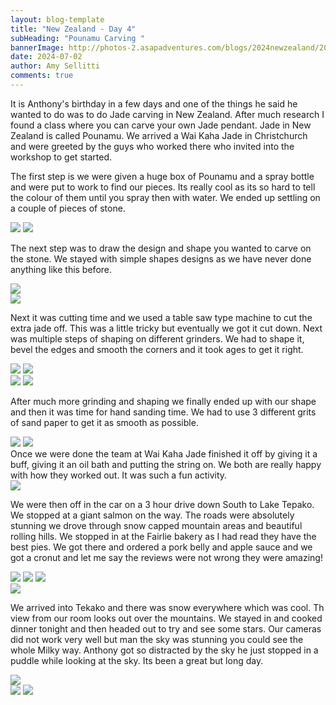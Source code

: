 ```yaml
---
layout: blog-template
title: "New Zealand - Day 4"
subHeading: "Pounamu Carving "
bannerImage: http://photos-2.asapadventures.com/blogs/2024newzealand/2024-07-02/PXL_20240702_005303183.jpg_compressed.JPEG
date: 2024-07-02
author: Amy Sellitti
comments: true
---
```


It is Anthony's birthday in a few days and one of the things he said he wanted to do was to do Jade carving in New Zealand. After much research I found a class where you can carve your own Jade pendant. Jade in New Zealand is called Pounamu. We arrived a Wai Kaha Jade in Christchurch and were greeted by the guys who worked there who invited into the workshop to get started.

The first step is we were given a huge box of Pounamu and a spray bottle and were put to work to find our pieces. Its really cool as its so hard to tell the colour of them until you spray then with water. We ended up settling on a couple of pieces of stone.

<div class="grid-2c">
  <img src="http://photos-2.asapadventures.com/blogs/2024newzealand/2024-07-02/PXL_20240701_215427863.jpg_compressed.JPEG"/>
  <img src="http://photos-2.asapadventures.com/blogs/2024newzealand/2024-07-02/PXL_20240701_215829701.jpg_compressed.JPEG"/>
</div>

The next step was to draw the design and shape you wanted to carve on the stone. We stayed with simple shapes designs as we have never done anything like this before.

<div class="center-image"><img src="http://photos-2.asapadventures.com/blogs/2024newzealand/2024-07-02/PXL_20240701_220731473.MP.jpg_compressed.JPEG" /></div>
<div class="center-image"><img src="http://photos-2.asapadventures.com/blogs/2024newzealand/2024-07-02/PXL_20240701_220729116.jpg_compressed.JPEG" /></div>

Next it was cutting time and we used a table saw type machine to cut the extra jade off. This was a little tricky but eventually we got it cut down. Next was multiple steps of shaping on different grinders. We had to shape it, bevel the edges and smooth the corners and it took ages to get it right.

<div class="grid-2c">
  <img src="http://photos-2.asapadventures.com/blogs/2024newzealand/2024-07-02/PXL_20240701_224519669.jpg_compressed.JPEG"/>
  <img src="http://photos-2.asapadventures.com/blogs/2024newzealand/2024-07-02/PXL_20240701_230914501.jpg_compressed.JPEG"/>
</div>
<div class="grid-2c">
  <img src="http://photos-2.asapadventures.com/blogs/2024newzealand/2024-07-02/PXL_20240701_225722167.jpg_compressed.JPEG"/>
  <img src="http://photos-2.asapadventures.com/blogs/2024newzealand/2024-07-02/PXL_20240701_225735275.jpg_compressed.JPEG"/>
</div>

After much more grinding and shaping we finally ended up with our shape and then it was time for hand sanding time. We had to use 3 different grits of sand paper to get it as smooth as possible.

<div class="grid-2c">
  <img src="http://photos-2.asapadventures.com/blogs/2024newzealand/2024-07-02/PXL_20240702_002548746.MP.jpg_compressed.JPEG"/>
  <img src="http://photos-2.asapadventures.com/blogs/2024newzealand/2024-07-02/PXL_20240702_003546410.jpg_compressed.JPEG"/>
</div>
Once we were done the team at Wai Kaha Jade finished it off by giving it a buff, giving it an oil bath and putting the string on. We both are really happy with how they worked out. It was such a fun activity.

<div class="center-image"><img src="http://photos-2.asapadventures.com/blogs/2024newzealand/2024-07-02/PXL_20240702_005303183.jpg_compressed.JPEG" /></div>

We were then off in the car on a 3 hour drive down South to Lake Tepako. We stopped at a giant salmon on the way. The roads were absolutely stunning we drove through snow capped mountain areas and beautiful rolling hills. We stopped in at the Fairlie bakery as I had read they have the best pies. We got there and ordered a pork belly and apple sauce and we got a cronut and let me say the reviews were not wrong they were amazing!

<div class="grid-1l-2w">
  <img src="http://photos-2.asapadventures.com/blogs/2024newzealand/2024-07-02/PXL_20240702_015820393.jpg_compressed.JPEG"/>
  <img src="http://photos-2.asapadventures.com/blogs/2024newzealand/2024-07-02/PXL_20240702_043104322.MP.jpg_compressed.JPEG"/>
  <img src="http://photos-2.asapadventures.com/blogs/2024newzealand/2024-07-02/PXL_20240702_043145752.MP.jpg_compressed.JPEG"/>
</div>
<div class="center-image"><img src="http://photos-2.asapadventures.com/blogs/2024newzealand/2024-07-02/PXL_20240702_041324647.jpg_compressed.JPEG" /></div>

We arrived into Tekako and there was snow everywhere which was cool. Th view from our room looks out over the mountains. We stayed in and cooked dinner tonight and then headed out to try and see some stars. Our cameras did not work very well but man the sky was stunning you could see the whole Milky way. Anthony got so distracted by the sky he just stopped in a puddle while looking at the sky. Its been a great but long day.

<div class="center-image"><img src="http://photos-2.asapadventures.com/blogs/2024newzealand/2024-07-02/PXL_20240702_051358729.jpg_compressed.JPEG" /></div>
<div class="grid-2c">
  <img src="http://photos-2.asapadventures.com/blogs/2024newzealand/2024-07-02/PXL_20240702_094902627.NIGHT.jpg_compressed.JPEG"/>
  <img src="http://photos-2.asapadventures.com/blogs/2024newzealand/2024-07-02/PXL_20240702_095906218.NIGHT_1.jpg_compressed.JPEG"/>
</div>
